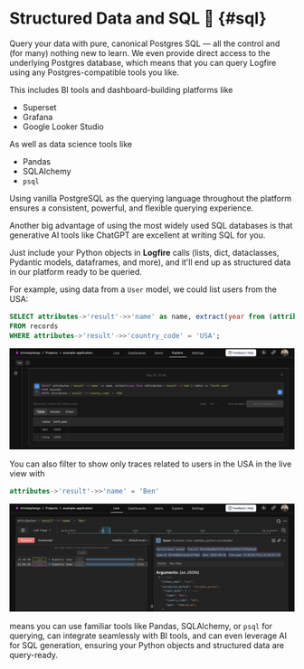 # Structured Data and SQL :abacus: {#sql}

Query your data with pure, canonical Postgres SQL — all the control and (for many) nothing new to learn. We even provide direct access to the underlying Postgres database, which means that you can query Logfire using any Postgres-compatible tools you like.

This includes BI tools and dashboard-building platforms like

- Superset
- Grafana
- Google Looker Studio

As well as data science tools like

- Pandas
- SQLAlchemy
- `psql`

Using vanilla PostgreSQL as the querying language throughout the platform ensures a consistent, powerful, and flexible querying experience.

Another big advantage of using the most widely used SQL databases is that generative AI tools like ChatGPT are excellent at writing SQL for you.

Just include your Python objects in **Logfire** calls (lists, dict, dataclasses, Pydantic models, dataframes, and more),
and it'll end up as structured data in our platform ready to be queried.

For example, using data from a `User` model, we could list users from the USA:

```sql
SELECT attributes->'result'->>'name' as name, extract(year from (attributes->'result'->>'dob')::date) as "birth year"
FROM records
WHERE attributes->'result'->>'country_code' = 'USA';
```

![Logfire explore query screenshot](../images/index/logfire-screenshot-explore-query.png)

You can also filter to show only traces related to users in the USA in the live view with

```sql
attributes->'result'->>'name' = 'Ben'
```

![Logfire search query screenshot](../images/index/logfire-screenshot-search-query.png)


means you can use familiar tools like Pandas, SQLAlchemy, or `psql`
for querying, can integrate seamlessly with BI tools, and can even leverage AI for SQL generation, ensuring your Python
objects and structured data are query-ready.
